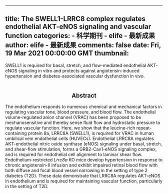 
---
title: The SWELL1-LRRC8 complex regulates endothelial AKT-eNOS signaling and vascular function
categories: 
    - 科学期刊
    - elife - 最新成果
author: elife - 最新成果
comments: false
date: Fri, 19 Mar 2021 00:00:00 GMT
thumbnail: 
---

<div>   
SWELL1 is required for basal, stretch, and flow-mediated endothelial AKT-eNOS signaling in vitro and protects against angiotensin-induced hypertension and diabetes-associated vascular dysfunction in vivo.
  <br><br><h2 style="font-size: 14pt"><center>Abstract</center></h2>
      <p class="paragraph">The endothelium responds to numerous chemical and mechanical factors in regulating vascular tone, blood pressure, and blood flow. The endothelial volume-regulated anion channel (VRAC) has been proposed to be mechanosensitive and thereby sense fluid flow and hydrostatic pressure to regulate vascular function. Here, we show that the leucine-rich repeat-containing protein 8a, LRRC8A (SWELL1), is required for VRAC in human umbilical vein endothelial cells (HUVECs). Endothelial LRRC8A regulates AKT-endothelial nitric oxide synthase (eNOS) signaling under basal, stretch, and shear-flow stimulation, forms a GRB2-Cav1-eNOS signaling complex, and is required for endothelial cell alignment to laminar shear flow. Endothelium-restricted <i>Lrrc8a</i> KO mice develop hypertension in response to chronic angiotensin-II infusion and exhibit impaired retinal blood flow with both diffuse and focal blood vessel narrowing in the setting of type 2 diabetes (T2D). These data demonstrate that LRRC8A regulates AKT-eNOS in endothelium and is required for maintaining vascular function, particularly in the setting of T2D.</p>




    
</div>
            